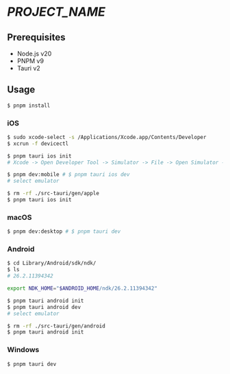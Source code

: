 # _PROJECT_NAME_

## Prerequisites

- Node.js v20
- PNPM v9
- Tauri v2

## Usage

```sh
$ pnpm install
```

### iOS

```sh
$ sudo xcode-select -s /Applications/Xcode.app/Contents/Developer
$ xcrun -f devicectl
```

```sh
$ pnpm tauri ios init
# Xcode -> Open Developer Tool -> Simulator -> File -> Open Simulator -> iPhone Pro

$ pnpm dev:mobile # $ pnpm tauri ios dev
# select emulator
```

```sh
$ rm -rf ./src-tauri/gen/apple
$ pnpm tauri ios init
```

### macOS

```sh
$ pnpm dev:desktop # $ pnpm tauri dev
```

### Android

```sh
$ cd Library/Android/sdk/ndk/
$ ls
# 26.2.11394342

export NDK_HOME="$ANDROID_HOME/ndk/26.2.11394342"
```

```sh
$ pnpm tauri android init
$ pnpm tauri android dev
# select emulator
```

```sh
$ rm -rf ./src-tauri/gen/android
$ pnpm tauri android init
```

### Windows

```sh
$ pnpm tauri dev
```
